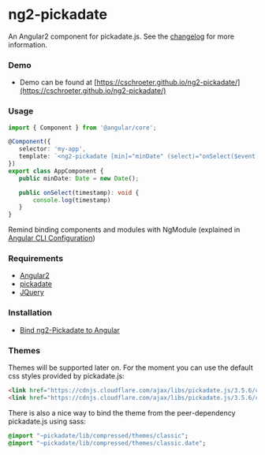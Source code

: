 ﻿# ng2-pickadate

An Angular2 component for pickadate.js. 
See the [changelog](./CHANGELOG.md) for more information.


### Demo
* Demo can be found at [https://cschroeter.github.io/ng2-pickadate/](https://cschroeter.github.io/ng2-pickadate/) 


### Usage

 ```typescript
import { Component } from '@angular/core';

@Component({
    selector: 'my-app',
    template: `<ng2-pickadate [min]="minDate" (select)="onSelect($event)"></ng2-pickadate>`
})
export class AppComponent {
    public minDate: Date = new Date();

    public onSelect(timestamp): void {
        console.log(timestamp)
    }
}
 
 ```
 Remind binding components and modules with NgModule (explained in [Angular CLI Configuration](./docs/angular-cli.md))


### Requirements

* [Angular2](https://angular.io/)
* [pickadate](http://amsul.ca/pickadate.js/)
* [JQuery](http://jquery.com/)


### Installation

* [Bind ng2-Pickadate to Angular](./docs/angular-cli.md)


### Themes

Themes will be supported later on. For the moment you can use the default css styles provided by pickadate.js:

```html
<link href="https://cdnjs.cloudflare.com/ajax/libs/pickadate.js/3.5.6/compressed/themes/default.css" rel="stylesheet">
<link href="https://cdnjs.cloudflare.com/ajax/libs/pickadate.js/3.5.6/compressed/themes/default.date.css" rel="stylesheet">
```

There is also a nice way to bind the theme from the peer-dependency pickadate.js using sass:

```sass
@import "~pickadate/lib/compressed/themes/classic";
@import "~pickadate/lib/compressed/themes/classic.date";
```